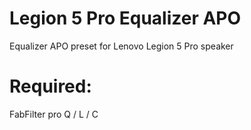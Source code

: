 # Legion 5 Pro Equalizer APO
Equalizer APO preset for Lenovo Legion 5 Pro speaker
# Required:
FabFilter pro Q / L / C
